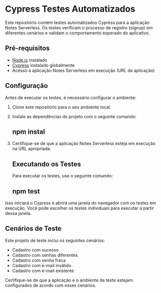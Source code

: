 # Cypress Testes Automatizados

Este repositório contém testes automatizados Cypress para a aplicação Notes Serverless. Os testes verificam o processo de registro (signup) em diferentes cenários e validam o comportamento esperado do aplicativo.

## Pré-requisitos

- [Node.js](https://nodejs.org/) instalado
- [Cypress](https://docs.cypress.io/guides/getting-started/installing-cypress) instalado globalmente
- Acesso à aplicação Notes Serverless em execução (URL da aplicação)

## Configuração

Antes de executar os testes, é necessário configurar o ambiente:

1. Clone este repositório para o seu ambiente local.

2. Instale as dependências do projeto com o seguinte comando:

   ## npm instal

3. Certifique-se de que a aplicação Notes Serverless esteja em execução na URL apropriada.

   ## Executando os Testes

   Para executar os testes, use o seguinte comando:

   ## npm test

Isso iniciará o Cypress e abrirá uma janela do navegador com os testes em execução. Você pode escolher os testes individuais para executar a partir dessa janela.

## Cenários de Teste

Este projeto de teste inclui os seguintes cenários:

- Cadastro com sucesso
- Cadastro com senhas diferentes
- Cadastro com senha fraca
- Cadastro com e-mail inválido
- Cadastro com e-mail existente

Certifique-se de que a aplicação e o ambiente de teste estejam configurados de acordo com esses cenários.


